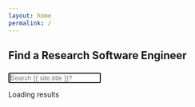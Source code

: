 ```yaml
---
layout: home
permalink: /
---
```


## Find a Research Software Engineer


<form action="{{ site.baseurl }}/find-an-rse" method="get">
    <input type="search" name="q" id="search-input" placeholder="Search {{ site.title }}?" style="margin-top:5px" autofocus>
    <input type="submit" value="Search" style="display: none;">
</form>

<p><span id="search-process">Loading</span> results <span id="search-query-container" style="display: none;">for "<strong id="search-query"></strong>"</span></p>
<ul id="search-results"></ul>

<script src="{{ site.baseurl }}/assets/js/lunr.min.js"></script>
<script src="{{ site.baseurl }}/assets/vendor/jquery/jquery.min.js" ></script>
<script>
(function() {
window.data = {}

$.getJSON("https://api.github.com/orgs/{{ site.github_username }}/repos", {
  format: "json"
}).done(function(data) {
  console.log("Found repos starting with {{ site.prefix }}:")
  $.each(data, function(key, value) {
    if (value.name.startsWith("{{ site.prefix }}")) {
      console.log(value.name);
      var dataurl = "{{ site.domain }}/" + value.name + '/data.json'
      console.log(dataurl)
      $.getJSON(dataurl, {
         format: "json"
       }).done(function(pages, status) {
       if (status == "success") {
         $.each(pages, function(key, value) {
             window.data[key] = value;           
         });
        }
     });
    }
  })
});

  function loadSearch() {
    console.log(window.data)
    var fileref = document.createElement('script')
    fileref.setAttribute("type","text/javascript")
    fileref.setAttribute("src", "{{ site.baseurl }}/assets/js/search.js")
    document.getElementsByTagName("head")[0].appendChild(fileref)
  }
  setTimeout(loadSearch, 1000);
})();


</script>
